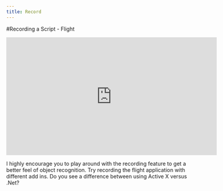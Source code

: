 ```yaml
---
title: Record
---
```


#Recording a Script - Flight

<iframe width="560" height="315" src="https://www.youtube.com/embed/mJeg_RHhzvs" frameborder="0" allowfullscreen></iframe>

I highly encourage you to play around with the recording feature to get a better feel of object recognition. Try recording the flight application with different add ins. Do you see a difference between using Active X  versus .Net?
